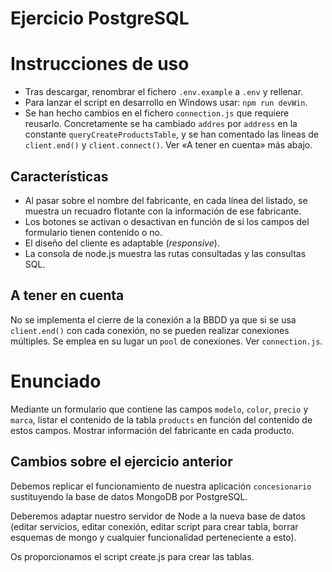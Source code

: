 # Ejercicio PostgreSQL

# Instrucciones de uso

* Tras descargar, renombrar el fichero `.env.example` a `.env` y rellenar.
* Para lanzar el script en desarrollo en Windows usar: `npm run devWin`.
* Se han hecho cambios en el fichero `connection.js` que requiere reusarlo.
  Concretamente se ha cambiado `addres` por `address` en la constante
  `queryCreateProductsTable`, y se han comentado las lineas de `client.end()`
  y `client.connect()`. Ver «A tener en cuenta» más abajo.

## Características

* Al pasar sobre el nombre del fabricante, en cada línea del listado, se muestra
un recuadro flotante con la información de ese fabricante.
* Los botones se activan o desactivan en función de si los campos del formulario
tienen contenido o no.
* El diseño del cliente es adaptable (_responsive_).
* La consola de node.js muestra las rutas consultadas y las consultas SQL.

## A tener en cuenta

No se implementa el cierre de la conexión a la BBDD ya que si se usa
`client.end()` con cada conexión, no se pueden realizar conexiones múltiples.
Se emplea en su lugar un `pool` de conexiones. Ver `connection.js`. 

# Enunciado

Mediante un formulario que contiene las campos `modelo`, `color`, `precio` y
`marca`, listar el contenido de la tabla `products` en función del contenido
de estos campos. Mostrar información del fabricante en cada producto. 

## Cambios sobre el ejercicio anterior

Debemos replicar el funcionamiento de nuestra aplicación `concesionario`
sustituyendo la base de datos MongoDB por PostgreSQL.

Deberemos adaptar nuestro servidor de Node a la nueva base de datos (editar
servicios, editar conexión, editar script para crear tabla, borrar esquemas de
mongo y cualquier funcionalidad perteneciente a esto).

Os proporcionamos el script create.js para crear las tablas.